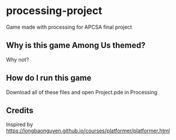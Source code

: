 # processing-project
Game made with processing for APCSA final project

## Why is this game Among Us themed?
Why not?

## How do I run this game
Download all of these files and open Project.pde in Processing

## Credits
Inspired by https://longbaonguyen.github.io/courses/platformer/platformer.html
